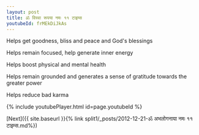 ```yaml
---
layout: post
title: ॐ विस्वा रूपया नमः ११ टाइम्स
youtubeId: frMEkDiJkAs
---
```

 
 
Helps get goodness, bliss and peace and God's blessings
 
Helps remain focused, help generate inner energy 
 
Helps boost physical and mental health 
 
Helps remain grounded and generates a sense of gratitude towards the greater power 
 
Helps reduce bad karma
 
 
 
 


{% include youtubePlayer.html id=page.youtubeId %}
 
[Next]({{ site.baseurl }}{% link  split1/_posts/2012-12-21-ॐ अभलोगनाया नमः ११ टाइम्स.md%})
 
